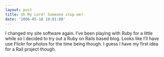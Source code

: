 ```yaml
---
layout: post
title: Oh My Lord! Someone stop me!
date: '2006-05-18 19:01:00'
---
```


I changed my site software again. I’ve been playing with Ruby for a little while so I decided to try out a Ruby on Rails based blog. Looks like I’ll have use Flickr for photos for the time being though. I guess I have my first idea for a Rail project though.